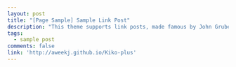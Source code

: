 ```yaml
---
layout: post
title: "[Page Sample] Sample Link Post"
description: "This theme supports link posts, made famous by John Gruber. To use, just add `link: http://url-you-want-linked` to the post's YAML front matter and you're done."
tags:
  - sample post
comments: false
link: 'http://aweekj.github.io/Kiko-plus'
---
```

